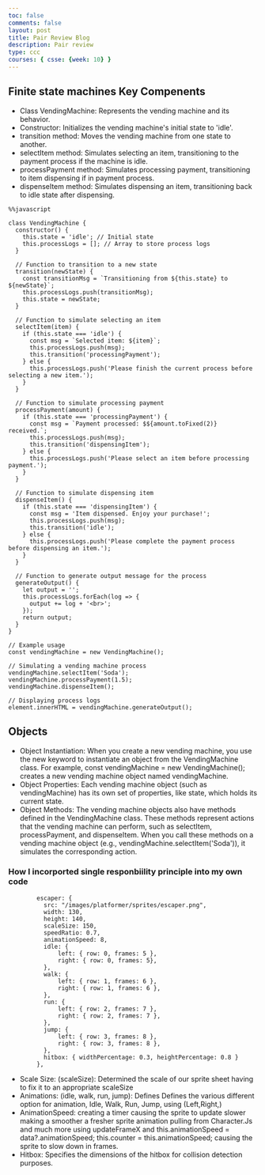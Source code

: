 ```yaml
---
toc: false
comments: false
layout: post
title: Pair Review Blog
description: Pair review
type: ccc
courses: { csse: {week: 10} }
---
```



## Finite state machines Key Compenents
- Class VendingMachine:
Represents the vending machine and its behavior.
- Constructor:
Initializes the vending machine's initial state to 'idle'.
- transition method:
Moves the vending machine from one state to another.
- selectItem method:
Simulates selecting an item, transitioning to the payment process if the machine is idle.
- processPayment method:
Simulates processing payment, transitioning to item dispensing if in payment process.
- dispenseItem method:
Simulates dispensing an item, transitioning back to idle state after dispensing.



```
%%javascript

class VendingMachine {
  constructor() {
    this.state = 'idle'; // Initial state
    this.processLogs = []; // Array to store process logs
  }

  // Function to transition to a new state
  transition(newState) {
    const transitionMsg = `Transitioning from ${this.state} to ${newState}`;
    this.processLogs.push(transitionMsg);
    this.state = newState;
  }

  // Function to simulate selecting an item
  selectItem(item) {
    if (this.state === 'idle') {
      const msg = `Selected item: ${item}`;
      this.processLogs.push(msg);
      this.transition('processingPayment');
    } else {
      this.processLogs.push('Please finish the current process before selecting a new item.');
    }
  }

  // Function to simulate processing payment
  processPayment(amount) {
    if (this.state === 'processingPayment') {
      const msg = `Payment processed: $${amount.toFixed(2)} received.`;
      this.processLogs.push(msg);
      this.transition('dispensingItem');
    } else {
      this.processLogs.push('Please select an item before processing payment.');
    }
  }

  // Function to simulate dispensing item
  dispenseItem() {
    if (this.state === 'dispensingItem') {
      const msg = 'Item dispensed. Enjoy your purchase!';
      this.processLogs.push(msg);
      this.transition('idle');
    } else {
      this.processLogs.push('Please complete the payment process before dispensing an item.');
    }
  }

  // Function to generate output message for the process
  generateOutput() {
    let output = '';
    this.processLogs.forEach(log => {
      output += log + '<br>';
    });
    return output;
  }
}

// Example usage
const vendingMachine = new VendingMachine();

// Simulating a vending machine process
vendingMachine.selectItem('Soda');
vendingMachine.processPayment(1.5);
vendingMachine.dispenseItem();

// Displaying process logs
element.innerHTML = vendingMachine.generateOutput();

```

## Objects
- Object Instantiation:
When you create a new vending machine, you use the new keyword to instantiate an object from the VendingMachine class.
For example, const vendingMachine = new VendingMachine(); creates a new vending machine object named vendingMachine.
- Object Properties:
Each vending machine object (such as vendingMachine) has its own set of properties, like state, which holds its current state.
- Object Methods:
The vending machine objects also have methods defined in the VendingMachine class.
These methods represent actions that the vending machine can perform, such as selectItem, processPayment, and dispenseItem.
When you call these methods on a vending machine object (e.g., vendingMachine.selectItem('Soda')), it simulates the corresponding action.

### How I incorported single responbiility principle into my own code

```
        escaper: {
          src: "/images/platformer/sprites/escaper.png",
          width: 130,
          height: 140,
          scaleSize: 150,
          speedRatio: 0.7,
          animationSpeed: 8,
          idle: {
              left: { row: 0, frames: 5 },
              right: { row: 0, frames: 5},
          },
          walk: {
              left: { row: 1, frames: 6 },
              right: { row: 1, frames: 6 },
          },
          run: {
              left: { row: 2, frames: 7 },
              right: { row: 2, frames: 7 },
          },
          jump: {
              left: { row: 3, frames: 8 },
              right: { row: 3, frames: 8 },
          },
          hitbox: { widthPercentage: 0.3, heightPercentage: 0.8 }
        },
```

- Scale Size: (scaleSize): Determined the scale of our sprite sheet having to fix it to an appropriate scaleSize
- Animations: (idle, walk, run, jump): Defines Defines the various different option for animation, Idle, Walk, Run, Jump, using (Left,Right,)
- AnimationSpeed: creating a timer causing the sprite to update slower making a smoother a fresher sprite animation pulling from Character.Js and much more using updateFrameX and
this.animationSpeed = data?.animationSpeed;
this.counter = this.animationSpeed;
causing the sprite to slow down in frames.
- Hitbox: Specifies the dimensions of the hitbox for collision detection purposes.
